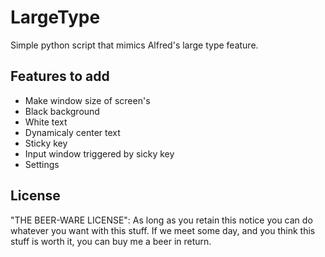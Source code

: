LargeType
=========

Simple python script that mimics Alfred's large type feature.

Features to add 
----------------

* Make window size of screen's
* Black background
* White text 
* Dynamicaly center text
* Sticky key
* Input window triggered by sicky key 
* Settings

License
-------
"THE BEER-WARE LICENSE": 
As long as you retain this notice you can do whatever you want with this stuff. If we meet some day, and you think this stuff is worth it, you can buy me a beer in return.   

